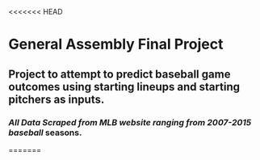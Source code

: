 <<<<<<< HEAD
# General Assembly Final Project
## Project to attempt to predict baseball game outcomes using starting lineups and starting pitchers as inputs.

### *All Data Scraped from MLB website ranging from 2007-2015 baseball* seasons. 
=======
